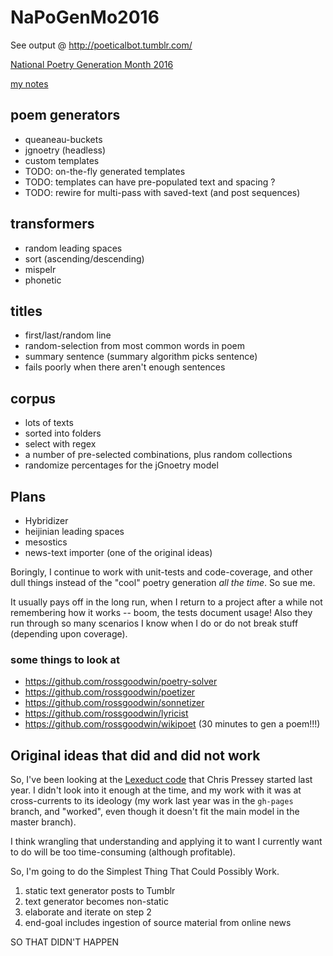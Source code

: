 # NaPoGenMo2016
See output @ http://poeticalbot.tumblr.com/

[National Poetry Generation Month 2016](https://github.com/NaPoGenMo/NaPoGenMo2016)

[my notes](https://github.com/NaPoGenMo/NaPoGenMo2016/issues/3)

## poem generators
 - queaneau-buckets
 - jgnoetry (headless)
  - custom templates
  - TODO: on-the-fly generated templates
  - TODO: templates can have pre-populated text and spacing ?
  - TODO: rewire for multi-pass with saved-text (and post sequences)

## transformers
 - random leading spaces
 - sort (ascending/descending)
 - mispelr
 - phonetic

## titles
 - first/last/random line
 - random-selection from most common words in poem
 - summary sentence (summary algorithm picks sentence)
  -  fails poorly when there aren't enough sentences

## corpus
 - lots of texts
 - sorted into folders
 - select with regex
 - a number of pre-selected combinations, plus random collections
 - randomize percentages for the jGnoetry model

## Plans
 - Hybridizer
 - heijinian leading spaces
 - mesostics
 - news-text importer (one of the original ideas)

Boringly, I continue to work with unit-tests and code-coverage, and other dull things instead of the "cool" poetry generation _all the time_. So sue me.

It usually pays off in the long run, when I return to a project after a while not remembering how it works -- boom, the tests document usage! Also they run through so many scenarios I know when I do or do not break stuff (depending upon coverage).


### some things to look at
 - https://github.com/rossgoodwin/poetry-solver
 - https://github.com/rossgoodwin/poetizer
 - https://github.com/rossgoodwin/sonnetizer
 - https://github.com/rossgoodwin/lyricist
 - https://github.com/rossgoodwin/wikipoet (30 minutes to gen a poem!!!)




## Original ideas that did and did not work

So, I've been looking at the [Lexeduct code](https://github.com/MichaelPaulukonis/Lexeduct/) that Chris Pressey started last year. I didn't look into it enough at the time, and my work with it was at cross-currents to its ideology (my work last year was in the `gh-pages` branch, and "worked", even though it doesn't fit the main model in the master branch).

I think wrangling that understanding and applying it to want I currently want to do will be too time-consuming (although profitable).

So, I'm going to do the Simplest Thing That Could Possibly Work.

1. static text generator posts to Tumblr
1. text generator becomes non-static
1. elaborate and iterate on step 2
1. end-goal includes ingestion of source material from online news


SO THAT DIDN'T HAPPEN
